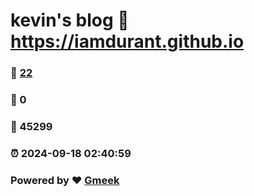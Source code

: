 # kevin's blog :link: https://iamdurant.github.io 
### :page_facing_up: [22](https://iamdurant.github.io/tag.html) 
### :speech_balloon: 0 
### :hibiscus: 45299 
### :alarm_clock: 2024-09-18 02:40:59 
### Powered by :heart: [Gmeek](https://github.com/Meekdai/Gmeek)

